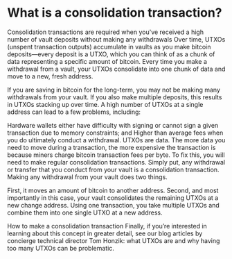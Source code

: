 # What is a consolidation transaction?



Consolidation transactions are required when you've received a high number of vault deposits without making any withdrawals
Over time, UTXOs (unspent transaction outputs) accumulate in vaults as you make bitcoin deposits—every deposit is a UTXO, which you can think of as a chunk of data representing a specific amount of bitcoin. Every time you make a withdrawal from a vault, your UTXOs consolidate into one chunk of data and move to a new, fresh address. 

If you are saving in bitcoin for the long-term, you may not be making many withdrawals from your vault. If you also make multiple deposits, this results in UTXOs stacking up over time. A high number of UTXOs at a single address can lead to a few problems, including:

Hardware wallets either have difficulty with signing or cannot sign a given transaction due to memory constraints; and
Higher than average fees when you do ultimately conduct a withdrawal. UTXOs are data. The more data you need to move during a transaction, the more expensive the transaction is because miners charge bitcoin transaction fees per byte.
To fix this, you will need to make regular consolidation transactions. Simply put, any withdrawal or transfer that you conduct from your vault is a consolidation transaction. Making any withdrawal from your vault does two things.

First, it moves an amount of bitcoin to another address. Second, and most importantly in this case, your vault consolidates the remaining UTXOs at a new change address. Using one transaction, you take multiple UTXOs and combine them into one single UTXO at a new address.

How to make a consolidation transaction
Finally, if you’re interested in learning about this concept in greater detail, see our blog articles by concierge technical director Tom Honzik: what UTXOs are and why having too many UTXOs can be problematic.

